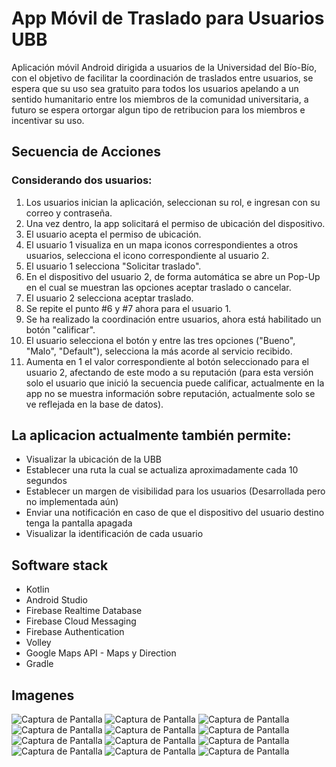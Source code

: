 # App Móvil de Traslado para Usuarios UBB

Aplicación móvil Android dirigida a usuarios de la Universidad del Bío-Bío, con el objetivo de facilitar la coordinación de traslados entre usuarios, se espera que su uso sea gratuito para todos los usuarios apelando a un sentido humanitario entre los miembros de la comunidad universitaria, a futuro se espera ortorgar algun tipo de retribucion para los miembros e incentivar su uso. 

## Secuencia de Acciones

### Considerando dos usuarios:

1. Los usuarios inician la aplicación, seleccionan su rol, e ingresan con su correo y contraseña.
2. Una vez dentro, la app solicitará el permiso de ubicación del dispositivo.
3. El usuario acepta el permiso de ubicación.
4. El usuario 1 visualiza en un mapa iconos correspondientes a otros usuarios, selecciona el icono correspondiente al usuario 2.
5. El usuario 1 selecciona "Solicitar traslado".
6. En el dispositivo del usuario 2, de forma automática se abre un Pop-Up en el cual se muestran las opciones aceptar traslado o cancelar.
7. El usuario 2 selecciona aceptar traslado.
8. Se repite el punto #6 y #7 ahora para el usuario 1.
9. Se ha realizado la coordinación entre usuarios, ahora está habilitado un botón "calificar".
10. El usuario selecciona el botón y entre las tres opciones ("Bueno", "Malo", "Default"), selecciona la más acorde al servicio recibido.
11. Aumenta en 1 el valor correspondiente al botón seleccionado para el usuario 2, afectando de este modo a su reputación (para esta versión solo el usuario que inició la secuencia puede calificar, actualmente en la app no se muestra información sobre reputación, actualmente solo se ve reflejada en la base de datos).

## La aplicacion actualmente también permite:

- Visualizar la ubicación de la UBB
- Establecer una ruta la cual se actualiza aproximadamente cada 10 segundos
- Establecer un margen de visibilidad para los usuarios (Desarrollada pero no implementada aún)
- Enviar una notificación en caso de que el dispositivo del usuario destino tenga la pantalla apagada
- Visualizar la identificación de cada usuario

## Software stack

- Kotlin
- Android Studio
- Firebase Realtime Database
- Firebase Cloud Messaging
- Firebase Authentication
- Volley 
- Google Maps API - Maps y Direction
- Gradle

## Imagenes
![Captura de Pantalla](images/1.png)
![Captura de Pantalla](images/2.png)
![Captura de Pantalla](images/3.png)
![Captura de Pantalla](images/4.png)
![Captura de Pantalla](images/5.png)
![Captura de Pantalla](images/6.png)
![Captura de Pantalla](images/7.png)
![Captura de Pantalla](images/8.png)
![Captura de Pantalla](images/9.png)
![Captura de Pantalla](images/10.png)
![Captura de Pantalla](images/11.png)
![Captura de Pantalla](images/12.png)

